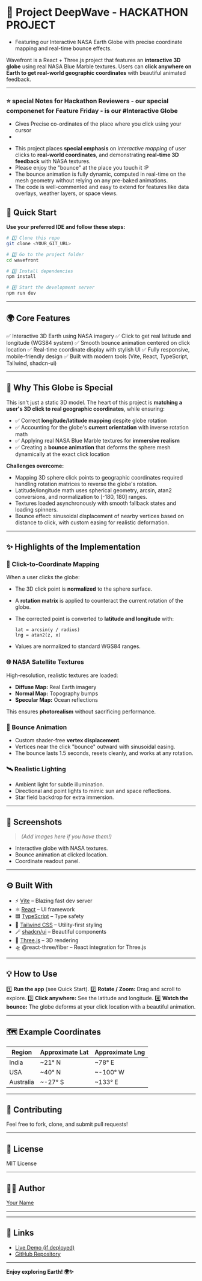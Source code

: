 
# 🌊 Project DeepWave - HACKATHON PROJECT

- Featuring our Interactive NASA Earth Globe with precise coordinate mapping and real-time bounce effects.

Wavefront is a React + Three.js project that features an **interactive 3D globe** using real NASA Blue Marble textures. Users can **click anywhere on Earth to get real-world geographic coordinates** with beautiful animated feedback.

---
### ⭐️ special Notes for Hackathon Reviewers - our special componenet for Feature Friday - is our #Interactive Globe 
- Gives Precise co-ordinates of the place where you click using your cursor
- 

* This project places **special emphasis** on *interactive mapping* of user clicks to **real-world coordinates**, and demonstrating **real-time 3D feedback** with NASA textures.
* Please enjoy the "bounce" at the place you touch it :P
* The bounce animation is fully dynamic, computed in real-time on the mesh geometry without relying on any pre-baked animations.
* The code is well-commented and easy to extend for features like data overlays, weather layers, or space views.


## 🚀 Quick Start

**Use your preferred IDE and follow these steps:**

```bash
# 1️⃣ Clone this repo
git clone <YOUR_GIT_URL>

# 2️⃣ Go to the project folder
cd wavefront

# 3️⃣ Install dependencies
npm install

# 4️⃣ Start the development server
npm run dev
```

---

## 🌍 Core Features

✅ Interactive 3D Earth using NASA imagery
✅ Click to get real latitude and longitude (WGS84 system)
✅ Smooth bounce animation centered on click location
✅ Real-time coordinate display with stylish UI
✅ Fully responsive, mobile-friendly design
✅ Built with modern tools (Vite, React, TypeScript, Tailwind, shadcn-ui)

---



## 🌌 Why This Globe is Special

This isn't just a static 3D model. The heart of this project is **matching a user's 3D click to real geographic coordinates**, while ensuring:

* ✅ Correct **longitude/latitude mapping** despite globe rotation
* ✅ Accounting for the globe's **current orientation** with inverse rotation math
* ✅ Applying real NASA Blue Marble textures for **immersive realism**
* ✅ Creating a **bounce animation** that deforms the sphere mesh dynamically at the exact click location

**Challenges overcome:**

* Mapping 3D sphere click points to geographic coordinates required handling rotation matrices to reverse the globe's rotation.
* Latitude/longitude math uses spherical geometry, arcsin, atan2 conversions, and normalization to \[-180, 180] ranges.
* Textures loaded asynchronously with smooth fallback states and loading spinners.
* Bounce effect: sinusoidal displacement of nearby vertices based on distance to click, with custom easing for realistic deformation.

---

## ✨ Highlights of the Implementation

### 🎯 Click-to-Coordinate Mapping

When a user clicks the globe:

* The 3D click point is **normalized** to the sphere surface.
* A **rotation matrix** is applied to counteract the current rotation of the globe.
* The corrected point is converted to **latitude and longitude** with:

  ```
  lat = arcsin(y / radius)
  lng = atan2(z, x)
  ```
* Values are normalized to standard WGS84 ranges.

### 🌐 NASA Satellite Textures

High-resolution, realistic textures are loaded:

* **Diffuse Map:** Real Earth imagery
* **Normal Map:** Topography bumps
* **Specular Map:** Ocean reflections

This ensures **photorealism** without sacrificing performance.

### 🏀 Bounce Animation

* Custom shader-free **vertex displacement**.
* Vertices near the click "bounce" outward with sinusoidal easing.
* The bounce lasts 1.5 seconds, resets cleanly, and works at any rotation.

### 🛰️ Realistic Lighting

* Ambient light for subtle illumination.
* Directional and point lights to mimic sun and space reflections.
* Star field backdrop for extra immersion.

---

## 📸 Screenshots

> *(Add images here if you have them!)*

* Interactive globe with NASA textures.
* Bounce animation at clicked location.
* Coordinate readout panel.

---

## ⚙️ Built With

* ⚡ [Vite](https://vitejs.dev/) – Blazing fast dev server
* ⚛️ [React](https://react.dev/) – UI framework
* 🟦 [TypeScript](https://www.typescriptlang.org/) – Type safety
* 🎨 [Tailwind CSS](https://tailwindcss.com/) – Utility-first styling
* 🪄 [shadcn/ui](https://ui.shadcn.com/) – Beautiful components
* 🌌 [Three.js](https://threejs.org/) – 3D rendering
* 🛸 @react-three/fiber – React integration for Three.js

---

## 💡 How to Use

1️⃣ **Run the app** (see Quick Start).
2️⃣ **Rotate / Zoom:** Drag and scroll to explore.
3️⃣ **Click anywhere:** See the latitude and longitude.
4️⃣ **Watch the bounce:** The globe deforms at your click location with a beautiful animation.

---

## 🗺️ Example Coordinates

| Region    | Approximate Lat | Approximate Lng |
| --------- | --------------- | --------------- |
| India     | \~21° N         | \~78° E         |
| USA       | \~40° N         | \~-100° W       |
| Australia | \~-27° S        | \~133° E        |

---

## 🤝 Contributing

Feel free to fork, clone, and submit pull requests!

---

## 📜 License

MIT License

---

## 👨‍💻 Author

[Your Name](https://github.com/yourusername)

---


---

## 🔗 Links

* [Live Demo (if deployed)](https://your-deployed-app.com)
* [GitHub Repository](https://github.com/yourusername/wavefront)

---

**Enjoy exploring Earth! 🌍✨**
